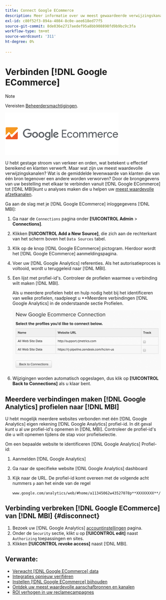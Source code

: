 ```yaml
---
title: Connect Google ECommerce
description: Meer informatie over uw meest gewaardeerde verwijzingskanalen.
exl-id: c80f52f3-894a-4084-8c0e-aee618ed77f5
source-git-commit: 8de036e2717aedef95a8bb908898fd9b9bc9c3fa
workflow-type: tm+mt
source-wordcount: '311'
ht-degree: 0%

---
```


# Verbinden [!DNL Google ECommerce]

>[!NOTE]
>
>Vereisten [Beheerdersmachtigingen](../../../administrator/user-management/user-management.md).

![](../../../assets/google-ecommerce-logo.png)

U hebt gestage stroom van verkeer en orden, wat betekent u effectief bereikend en klanten verwerft. Maar wat zijn uw meest waardevolle verwijzingskanalen? Wat is de gemiddelde levenwaarde van klanten die van één bron tegenover een andere worden verworven? Door de brongegevens van uw bestelling met elkaar te verbinden vanuit [!DNL Google ECommerce] tot [!DNL MBI]kunt u analyses maken die u helpen uw [meest waardevolle afzetkanalen](../../../data-analyst/analysis/most-value-source-channel.md).

Ga aan de slag met je [!DNL Google ECommerce] inloggegevens [!DNL MBI]:

1. Ga naar de `Connections` pagina onder **[!UICONTROL Admin** > **Connections]**.
1. Klikken **[!UICONTROL Add a New Source]**, die zich aan de rechterkant van het scherm boven het `Data Sources` tabel.
1. Klik op de knop [!DNL Google ECommerce] pictogram. Hierdoor wordt het [!DNL Google ECommerce] aanmeldingspagina.
1. Voer uw [!DNL Google Analytics] referenties. Als het autorisatieproces is voltooid, wordt u teruggeleid naar [!DNL MBI].
1. Een lijst met profiel-id&#39;s. Controleer de profielen waarmee u verbinding wilt maken [!DNL MBI].

   Als u meerdere profielen hebt en hulp nodig hebt bij het identificeren van welke profielen, raadpleegt u **Meerdere verbindingen [!DNL Google Analytics] in de onderstaande sectie Profielen.

   ![](../../../assets/conn-mult-ga-profiles.png)<!--{: width="500"}-->

1. Wijzigingen worden automatisch opgeslagen, dus klik op **[!UICONTROL Back to Connections]** als u klaar bent.

## Meerdere verbindingen maken [!DNL Google Analytics] profielen naar [!DNL MBI]

U hebt mogelijk meerdere websites verbonden met één [!DNL Google Analytics] eigen rekening [!DNL Google Analytics] profiel-id. In dit geval kunt u al uw profiel-id&#39;s opnemen in [!DNL MBI]. Controleer de profiel-id&#39;s die u wilt opnemen tijdens de stap voor profielselectie.

Om een bepaalde website te identificeren [!DNL Google Analytics] Profiel-id:

1. Aanmelden [!DNL Google Analytics]
1. Ga naar de specifieke website [!DNL Google Analytics] dashboard
1. Kijk naar de URL. De profiel-id komt overeen met de volgende acht nummers `p` aan het einde van de regel

   `www.google.com/analytics/web/#home/a11345062w43527078p**XXXXXXXX**/`

## Verbinding verbreken [!DNL Google ECommerce] van [!DNL MBI] {#disconnect}

1. Bezoek uw [!DNL Google Analytics] [accountinstellingen](https://www.google.com/account/about/?hl=en) pagina.
1. Onder de `Security` sectie, klikt u op **[!UICONTROL edit]** naast `Authorizing` toepassingen en sites.
1. Klikken **[!UICONTROL revoke access]** naast [!DNL MBI].

## Verwante:

* [Verwacht [!DNL Google ECommerce] data](../integrations/google-ecommerce-data.md)
* [Integraties opnieuw verifiëren](https://experienceleague.adobe.com/docs/commerce-knowledge-base/kb/how-to/mbi-reauthenticating-integrations.html?lang=en)
* [Instellen [!DNL Google ECommerce] bijhouden](https://support.google.com/analytics/answer/1009612?hl=en)
* [Ontdek uw meest waardevolle aanschafbronnen en kanalen](../../analysis/most-value-source-channel.md)
* [ROI verhogen in uw reclamecampagnes](../../analysis/roi-ad-camp.md)

